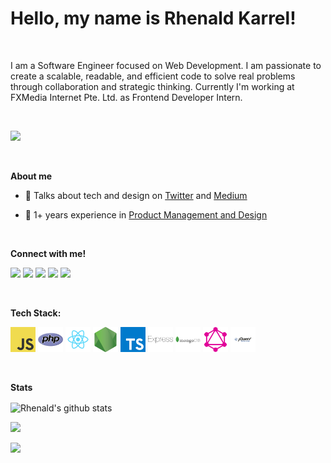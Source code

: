 <h1>Hello, my name is Rhenald Karrel!</h1>

<br />

I am a Software Engineer focused on  Web Development. I am passionate to create a scalable, readable, and efficient code to solve real problems through collaboration and strategic thinking. Currently I'm working at FXMedia Internet Pte. Ltd. as Frontend Developer Intern.

<br />

![](https://komarev.com/ghpvc/?username=rhenaldkarrel&label=PROFILE+VIEWS&color=blue)


<br />

**About me**

- 💼 Talks about tech and design on <a href="https://twitter.com/rhenaldkarrel/" target="_blank">Twitter</a> and <a href="https://medium.com/@rhenaldkarrel/" target="_blank">Medium</a>

- 🏫 1+ years experience in <a href="https://rhenaldkarrel.simple.ink" target="_blank">Product Management and Design</a>

<br />

**Connect with me!**

<code><a href="https://www.linkedin.com/in/rhenald-karrel-8216781b3/" target="_blank"><img height="40" src="https://pics.freeicons.io/uploads/icons/png/15792152941556105325-512.png" /></a></code>
<code><a href="https://www.instagram.com/rhenald.space/" target="_blank"><img height="40" src="https://upload.wikimedia.org/wikipedia/commons/thumb/a/a5/Instagram_icon.png/2048px-Instagram_icon.png" /></a></code>
<code><a href="https://www.dribbble.com/rhenaldkarrel/" target="_blank"><img height="40" src="https://pics.freeicons.io/uploads/icons/png/18280882081530077749-512.png" /></a></code>
<code><a href="https://www.behance.net/rhenaldkarrel/" target="_blank"><img height="40" src="https://pics.freeicons.io/uploads/icons/png/4957984901556105311-512.png" /></a></code>
<code><a href="https://www.twitter.com/rhenaldkarrel/" target="_blank"><img height="40" src="https://pics.freeicons.io/uploads/icons/png/3848290321556105338-512.png" /></a></code>

<br />

**Tech Stack:**  

<p align="left">
  <img height="40" src="https://raw.githubusercontent.com/github/explore/80688e429a7d4ef2fca1e82350fe8e3517d3494d/topics/javascript/javascript.png">
  <img height="40" src="https://raw.githubusercontent.com/github/explore/80688e429a7d4ef2fca1e82350fe8e3517d3494d/topics/php/php.png">
  <img height="40" src="https://raw.githubusercontent.com/github/explore/80688e429a7d4ef2fca1e82350fe8e3517d3494d/topics/react/react.png">
  <img height="40" src="https://raw.githubusercontent.com/github/explore/80688e429a7d4ef2fca1e82350fe8e3517d3494d/topics/nodejs/nodejs.png">
  <img height="40" src="https://raw.githubusercontent.com/github/explore/80688e429a7d4ef2fca1e82350fe8e3517d3494d/topics/typescript/typescript.png">  
  <img height="40" src="https://raw.githubusercontent.com/github/explore/80688e429a7d4ef2fca1e82350fe8e3517d3494d/topics/express/express.png">
  <img height="40" src="https://raw.githubusercontent.com/github/explore/80688e429a7d4ef2fca1e82350fe8e3517d3494d/topics/mongodb/mongodb.png">
  <img height="40" src="https://raw.githubusercontent.com/github/explore/80688e429a7d4ef2fca1e82350fe8e3517d3494d/topics/graphql/graphql.png">
  <img height="40" src="https://raw.githubusercontent.com/github/explore/80688e429a7d4ef2fca1e82350fe8e3517d3494d/topics/jquery/jquery.png">
</p>

<br />

**Stats**

<img align="center" src="https://github-readme-stats.vercel.app/api?username=rhenaldkarrel&show_icons=true&include_all_commits=true&theme=dark&hide_border=true" alt="Rhenald's github stats" />

![](https://github-readme-stats.vercel.app/api/top-langs/?username=rhenaldkarrel&theme=dark&hide_border=true&include_all_commits=true&count_private=true&layout=compact)

![](https://github-readme-streak-stats.herokuapp.com/?user=rhenaldkarrel&theme=dark&hide_border=true)
